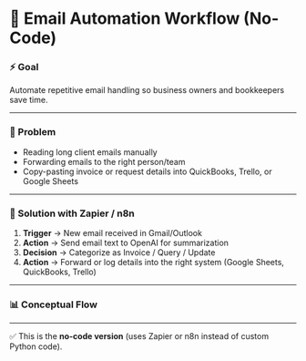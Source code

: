 # 📧 Email Automation Workflow (No-Code)

### ⚡ Goal
Automate repetitive email handling so business owners and bookkeepers save time.

---

### 📝 Problem
- Reading long client emails manually  
- Forwarding emails to the right person/team  
- Copy-pasting invoice or request details into QuickBooks, Trello, or Google Sheets  

---

### 🤖 Solution with Zapier / n8n
1. **Trigger** → New email received in Gmail/Outlook  
2. **Action** → Send email text to OpenAI for summarization  
3. **Decision** → Categorize as Invoice / Query / Update  
4. **Action** → Forward or log details into the right system (Google Sheets, QuickBooks, Trello)  

---

### 📊 Conceptual Flow


---

✅ This is the **no-code version** (uses Zapier or n8n instead of custom Python code).  

